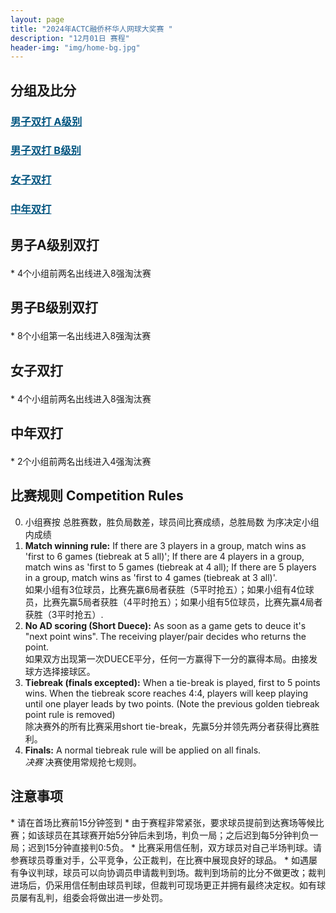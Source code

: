 ```yaml
---
layout: page
title: "2024年ACTC融侨杯华人网球大奖赛 "
description: "12月01日 赛程"
header-img: "img/home-bg.jpg"
---
```

<!--
<h2>赛程表</h2>
<iframe width="100%" height="700" frameborder="0" scrolling="auto" allowtransparency="true" src="https://docs.google.com/spreadsheets/d/e/2PACX-1vQK7qDkRsWZmhgxNjBs7aX9KVi020apFji6LcbAvQR6tlilbMaLaniHIAcvUwwh_AtOPl6_SXiMYu5x/pubhtml?gid=0&single=true"></iframe>
-->
<h2>分组及比分</h2>
<h3> <a href="{{ site.baseurl }}/2024/draw/double_a" target="_blank" style="color:#005580">男子双打 A级别</a></h3>
<h3> <a href="{{ site.baseurl }}/2024/draw/double_b" target="_blank" style="color:#005580">男子双打 B级别</a></h3>
<h3> <a href="{{ site.baseurl }}/2024/draw/double_w" target="_blank" style="color:#005580">女子双打</a></h3>
<h3> <a href="{{ site.baseurl }}/2024/draw/double_s" target="_blank" style="color:#005580">中年双打</a></h3>

<h2><p class="text-center">男子A级别双打</p></h2>
* 4个小组前两名出线进入8强淘汰赛

<h2><p class="text-center">男子B级别双打</p></h2>
* 8个小组第一名出线进入8强淘汰赛

<h2><p class="text-center">女子双打</p></h2>
* 4个小组前两名出线进入8强淘汰赛

<h2><p class="text-center">中年双打</p></h2>
* 2个小组前两名出线进入4强淘汰赛

<h2 class="page-header">比赛规则 Competition Rules</h2>

0. 小组赛按 总胜赛数，胜负局数差，球员间比赛成绩，总胜局数 为序决定小组内成绩
1. **Match winning rule:** If there are 3 players in a group, match wins as 'first to 6 games (tiebreak at 5 all)'; If there are 4 players in a group, match wins as 'first to 5 games (tiebreak at 4 all); If there are 5 players in a group, match wins as 'first to 4 games (tiebreak at 3 all)'. <br>如果小组有3位球员，比赛先赢6局者获胜（5平时抢五）；如果小组有4位球员，比赛先赢5局者获胜（4平时抢五）；如果小组有5位球员，比赛先赢4局者获胜（3平时抢五）.
2. **No AD scoring (Short Duece):** As soon as a game gets to deuce it's "next point wins". The receiving player/pair decides who returns the point.<br>如果双方出现第一次DUECE平分，任何一方赢得下一分的赢得本局。由接发球方选择接球区。
3. **Tiebreak (finals excepted):** When a tie-break is played, first to 5 points wins. When the tiebreak score reaches 4:4, players will keep playing until one player leads by two points. (Note the previous golden tiebreak point rule is removed)<br>除决赛外的所有比赛采用short tie-break，先赢5分并领先两分者获得比赛胜利。
4. **Finals:** A normal tiebreak rule will be applied on all finals.<br><em>决赛</em> 决赛使用常规抢七规则。



<h2>注意事项</h2>
* 请在首场比赛前15分钟签到
* 由于赛程非常紧张，要求球员提前到达赛场等候比赛；如该球员在其球赛开始5分钟后未到场，判负一局；之后迟到每5分钟判负一局；迟到15分钟直接判0:5负。
* 比赛采用信任制，双方球员对自己半场判球。请参赛球员尊重对手，公平竞争，公正裁判，在比赛中展现良好的球品。
* 如遇屡有争议判球，球员可以向协调员申请裁判到场。裁判到场前的比分不做更改；裁判进场后，仍采用信任制由球员判球，但裁判可现场更正并拥有最终决定权。如有球员屡有乱判，组委会将做出进一步处罚。
